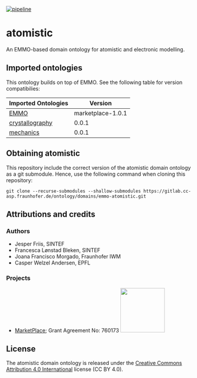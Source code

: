 [![pipeline](https://gitlab.cc-asp.fraunhofer.de/ontology/domains/atomistic/badges/master/pipeline.svg)](https://gitlab.cc-asp.fraunhofer.de/ontology/domains/atomistic/pipelines/latest)


atomistic
=========
An EMMO-based domain ontology for atomistic and electronic modelling.


Imported ontologies
-------------------
This ontology builds on top of EMMO. See the following table for version
compatibilies:

| Imported Ontologies  | Version           |
| -------------------- | ----------------- |
| [EMMO][1]            | marketplace-1.0.1 |
| [crystallography][2] | 0.0.1             |
| [mechanics][3]       | 0.0.1             |


Obtaining atomistic
-------------------
This repository include the correct version of the atomistic
domain ontology as a git submodule.  Hence, use the following command
when cloning this repository:

    git clone --recurse-submodules --shallow-submodules https://gitlab.cc-asp.fraunhofer.de/ontology/domains/emmo-atomistic.git


Attributions and credits
------------------------
### Authors
- Jesper Friis, SINTEF
- Francesca Lønstad Bleken, SINTEF
- Joana Francisco Morgado, Fraunhofer IWM
- Casper Welzel Andersen, EPFL

### Projects
- [MarketPlace](https://www.the-marketplace-project.eu/);
  Grant Agreement No: 760173
  <img src="https://www.the-marketplace-project.eu/content/dam/iwm/the-marketplace-project/images/MARKETPLACE_LOGO_300dpi.png" width="120">


License
-------
The atomistic domain ontology is released under the [Creative
Commons Attribution 4.0 International](https://creativecommons.org/licenses/by/4.0/legalcode) license (CC BY 4.0).


[1]: https://github.com/emmo-repo/EMMO
[2]: https://gitlab.cc-asp.fraunhofer.de/ontology/domains/crystallography
[3]: https://gitlab.cc-asp.fraunhofer.de/ontology/domains/mechanics
